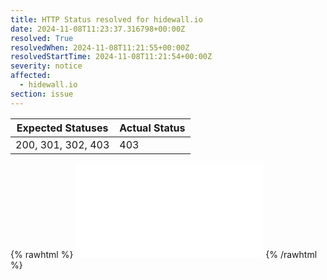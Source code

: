 ```yaml
---
title: HTTP Status resolved for hidewall.io
date: 2024-11-08T11:23:37.316798+00:00Z
resolved: True
resolvedWhen: 2024-11-08T11:21:55+00:00Z
resolvedStartTime: 2024-11-08T11:21:54+00:00Z
severity: notice
affected:
  - hidewall.io
section: issue
---
```


| Expected Statuses | Actual Status  |
|-------------------|----------------|
| 200, 301, 302, 403 | 403 |


{% rawhtml %}
<embed src="./hidewall.io-http.html" type="text/html">
{% /rawhtml %}